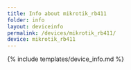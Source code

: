 ```yaml
---
title: Info about mikrotik_rb411
folder: info
layout: deviceinfo
permalink: /devices/mikrotik_rb411/
device: mikrotik_rb411
---
```

{% include templates/device_info.md %}
